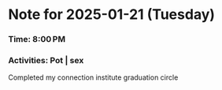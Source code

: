 # Note for 2025-01-21 (Tuesday)
### Time: 8:00 PM
### Activities: Pot | sex

Completed my connection institute graduation circle
